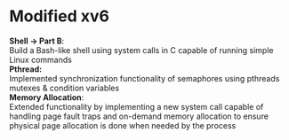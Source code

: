# Modified xv6

**Shell -> Part B**: </br>
Build a Bash-like shell using system calls in C capable of running simple Linux commands </br>
**Pthread:**</br>
Implemented synchronization functionality of semaphores using pthreads mutexes & condition variables</br>
**Memory Allocation**:</br>
Extended functionality by implementing a new system call capable of handling page fault traps and
on-demand memory allocation to ensure physical page allocation is done when needed by the process</br>
